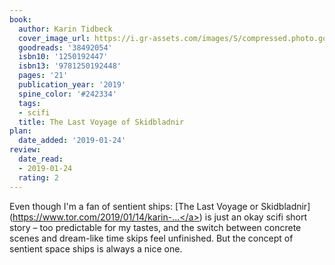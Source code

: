 ```yaml
---
book:
  author: Karin Tidbeck
  cover_image_url: https://i.gr-assets.com/images/S/compressed.photo.goodreads.com/books/1520413876l/38492054._SX98_.jpg
  goodreads: '38492054'
  isbn10: '1250192447'
  isbn13: '9781250192448'
  pages: '21'
  publication_year: '2019'
  spine_color: '#242334'
  tags:
  - scifi
  title: The Last Voyage of Skidbladnir
plan:
  date_added: '2019-01-24'
review:
  date_read:
  - 2019-01-24
  rating: 2
---
```


Even though I'm a fan of sentient ships: [The Last Voyage or Skidbladnir](<a target="_blank" href="https://www.tor.com/2019/01/14/karin-tidbeck-the-last-voyage-of-skidbladnir/" rel="nofollow">https://www.tor.com/2019/01/14/karin-...</a>) is just an okay scifi short story – too predictable for my tastes, and the switch between concrete scenes and dream-like time skips feel unfinished. But the concept of sentient space ships is always a nice one.
